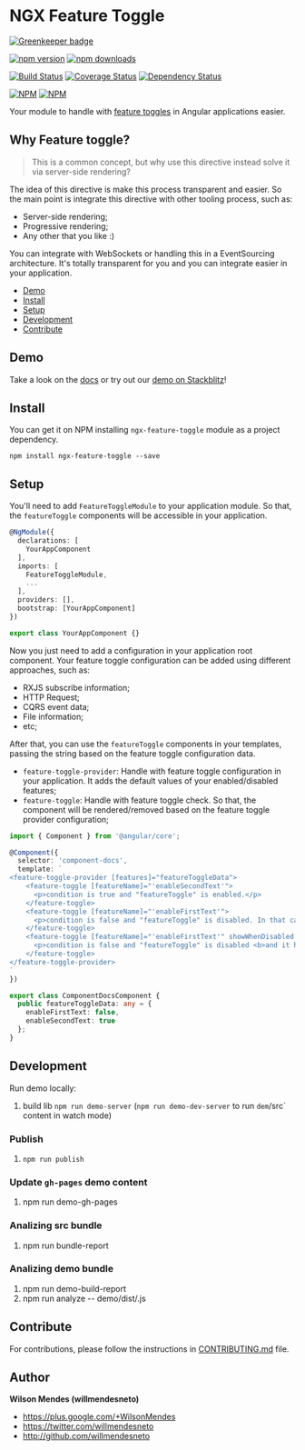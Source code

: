# NGX Feature Toggle

[![Greenkeeper badge](https://badges.greenkeeper.io/willmendesneto/ngx-feature-toggle.svg)](https://greenkeeper.io/)

[![npm version](https://badge.fury.io/js/ngx-feature-toggle.svg)](http://badge.fury.io/js/ngx-feature-toggle) [![npm downloads](https://img.shields.io/npm/dm/ngx-feature-toggle.svg)](https://npmjs.org/ngx-feature-toggle)

[![Build Status](https://travis-ci.org/willmendesneto/ngx-feature-toggle.svg?branch=master)](https://travis-ci.org/willmendesneto/ngx-feature-toggle)
[![Coverage Status](https://coveralls.io/repos/willmendesneto/ngx-feature-toggle/badge.svg?branch=master)](https://coveralls.io/r/willmendesneto/ngx-feature-toggle?branch=master)
[![Dependency Status](https://david-dm.org/willmendesneto/ngx-feature-toggle.svg)](https://david-dm.org/willmendesneto/ngx-feature-toggle)

[![NPM](https://nodei.co/npm/ngx-feature-toggle.png?downloads=true&downloadRank=true&stars=true)](https://npmjs.org/ngx-feature-toggle)
[![NPM](https://nodei.co/npm-dl/ngx-feature-toggle.png?height=3&months=3)](https://npmjs.org/ngx-feature-toggle)

Your module to handle with [feature toggles](http://martinfowler.com/bliki/FeatureToggle.html) in Angular applications easier.

## Why Feature toggle?

> This is a common concept, but why use this directive instead solve it via server-side rendering?

The idea of this directive is make this process transparent and easier. So the main point is integrate this directive with other tooling process, such as:
- Server-side rendering;
- Progressive rendering;
- Any other that you like :)

You can integrate with WebSockets or handling this in a EventSourcing architecture. It's totally transparent for you and you can integrate easier in your application.


* [Demo](#demo)
* [Install](#install)
* [Setup](#setup)
* [Development](#development)
* [Contribute](#contribute)


## Demo

Take a look on the [docs](https://willmendesneto.github.io/ngx-feature-toggle/index.html) or try out our [demo on Stackblitz](https://stackblitz.com/edit/ngx-feature-toggle-sample)!


## Install

You can get it on NPM installing `ngx-feature-toggle` module as a project dependency.

```shell
npm install ngx-feature-toggle --save
```

## Setup

You'll need to add `FeatureToggleModule` to your application module. So that, the `featureToggle` components will be accessible in your application.

```typescript
@NgModule({
  declarations: [
    YourAppComponent
  ],
  imports: [
    FeatureToggleModule,
    ...
  ],
  providers: [],
  bootstrap: [YourAppComponent]
})

export class YourAppComponent {}

```

Now you just need to add a configuration in your application root component. Your feature toggle configuration can be added using different approaches, such as:

- RXJS subscribe information;
- HTTP Request;
- CQRS event data;
- File information;
- etc;

After that, you can use the `featureToggle` components in your templates, passing the string based on the feature toggle configuration data.

- `feature-toggle-provider`: Handle with feature toggle configuration in your application. It adds the default values of your enabled/disabled features;
- `feature-toggle`: Handle with feature toggle check. So that, the component will be rendered/removed based on the feature toggle provider configuration;

```typescript
import { Component } from '@angular/core';

@Component({
  selector: 'component-docs',
  template: `
<feature-toggle-provider [features]="featureToggleData">
    <feature-toggle [featureName]="'enableSecondText'">
      <p>condition is true and "featureToggle" is enabled.</p>
    </feature-toggle>
    <feature-toggle [featureName]="'enableFirstText'">
      <p>condition is false and "featureToggle" is disabled. In that case this content should not be rendered.</p>
    </feature-toggle>
    <feature-toggle [featureName]="'enableFirstText'" showWhenDisabled >
      <p>condition is false and "featureToggle" is disabled <b>and it has "showWhenDisabled" attribute.</b> In that case this content should be rendered.</p>
    </feature-toggle>
</feature-toggle-provider>
`
})

export class ComponentDocsComponent {
  public featureToggleData: any = {
    enableFirstText: false,
    enableSecondText: true
  };
}

```


## Development

Run demo locally:

1. build lib `npm run demo-server` (`npm run demo-dev-server` to run `dem`/src` content in watch mode)

### Publish

1. `npm run publish`

### Update `gh-pages` demo content

1. npm run demo-gh-pages

### Analizing src bundle

1. npm run bundle-report

### Analizing demo bundle

1. npm run demo-build-report
2. npm run analyze -- demo/dist/<name-of-the-file>.js


## Contribute

For contributions, please follow the instructions in [CONTRIBUTING.md](https://github.com/willmendesneto/ngx-feature-toggle/blob/master/CONTRIBUTING.md) file.


## Author

**Wilson Mendes (willmendesneto)**
+ <https://plus.google.com/+WilsonMendes>
+ <https://twitter.com/willmendesneto>
+ <http://github.com/willmendesneto>
